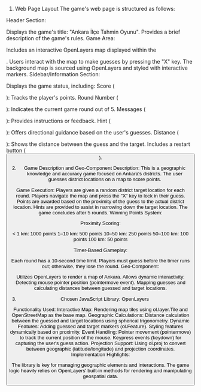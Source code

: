
1. Web Page Layout
The game's web page is structured as follows:

Header Section:

Displays the game's title: "Ankara İlçe Tahmin Oyunu".
Provides a brief description of the game's rules.
Game Area:

Includes an interactive OpenLayers map displayed within the <div id="map">.
Users interact with the map to make guesses by pressing the "X" key.
The background map is sourced using OpenLayers and styled with interactive markers.
Sidebar/Information Section:

Displays the game status, including:
Score (<p id="score">): Tracks the player's points.
Round Number (<p id="round">): Indicates the current game round out of 5.
Messages (<p id="message">): Provides instructions or feedback.
Hint (<p id="hint">): Offers directional guidance based on the user's guesses.
Distance (<p id="distance">): Shows the distance between the guess and the target.
Includes a restart button (<button id="restartButton">).


2. Game Description and Geo-Component
Description: This is a geographic knowledge and accuracy game focused on Ankara's districts. The user guesses district locations on a map to score points.

Game Execution:
Players are given a random district target location for each round.
Players navigate the map and press the "X" key to lock in their guess.
Points are awarded based on the proximity of the guess to the actual district location.
Hints are provided to assist in narrowing down the target location.
The game concludes after 5 rounds.
Winning Points System:

Proximity Scoring:

< 1 km: 1000 points
1–10 km: 500 points
10–50 km: 250 points
50–100 km: 100 points
100 km: 50 points

Timer-Based Gameplay:

Each round has a 10-second time limit.
Players must guess before the timer runs out; otherwise, they lose the round.
Geo-Component:

Utilizes OpenLayers to render a map of Ankara.
Allows dynamic interactivity:
Detecting mouse pointer position (pointermove event).
Mapping guesses and calculating distances between guessed and target locations.

3. Chosen JavaScript Library: OpenLayers

Functionality Used:
Interactive Map:
Rendering map tiles using ol.layer.Tile and OpenStreetMap as the base map.
Geographic Calculations:
Distance calculation between the guessed and target locations using spherical trigonometry.
Dynamic Features:
Adding guessed and target markers (ol.Feature).
Styling features dynamically based on proximity.
Event Handling:
Pointer movement (pointermove) to track the current position of the mouse.
Keypress events (keydown) for capturing the user's guess action.
Projection Support:
Using ol.proj to convert between geographic (latitude/longitude) and projection coordinates.
Implementation Highlights:

The library is key for managing geographic elements and interactions.
The game logic heavily relies on OpenLayers' built-in methods for rendering and manipulating geospatial data.
